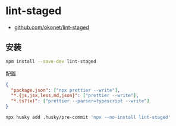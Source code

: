 # lint-staged

- [github.com/okonet/lint-staged](https://github.com/okonet/lint-staged)

## 安装

```bash npm2yarn
npm install --save-dev lint-staged
```

配置

```json title='.lintstagedrc.json'
{
  "package.json": ["npx prettier --write"],
  "*.{js,jsx,less,md,json}": ["prettier --write"],
  "*.ts?(x)": ["prettier --parser=typescript --write"]
}
```

```bash
npx husky add .husky/pre-commit 'npx --no-install lint-staged'
```
